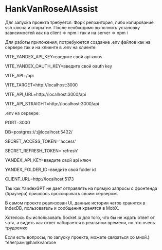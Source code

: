 # HankVanRoseAIAssist

Для запуска проекта требуется:
Форк репозитория, либо копирование ssh ключа и открытие.
После необходимо выполнить установку зависимостей как на 
client => npm i
так и на 
server => npm i

Для работы приложения, потребуюется создание .env файлов как на сервере так и на клиенте
в .env на клиенте


VITE_YANDEX_API_KEY=введите свой api ключ


VITE_YANDEX_OAUTH_KEY=введите свой oauth key

VITE_API=/api


VITE_TARGET=http://localhost:3000


VITE_API_URL=http://localhost:3000/api



VITE_API_STRAIGHT=http://localhost:3000/api 



.env на сервере:

PORT=3000


DB=postgres://<userName>:<password>@localhost:5432/<BdName>



SECRET_ACCESS_TOKEN='access'  



SECRET_REFRESH_TOKEN='refresh'  



YANDEX_API_KEY=введите свой api ключ



YANDEX_FOLDER_ID=введите свой folder id



CLIENT_URL=http://localhost:5173



Так как YandexGPT не дает отправлять на прямую запросы с фронтенда (браузера) пришлось проксировать своим сервером.


В самом проекте реализован UI, данные истории чатов хранятся в indexDB, пользователь и сообщения хранятся в MobX.

Хотелось бы использовать Socket.io для того, что бы не ждать ответ от чата, а видеть как ответ набирается в реальном времени, но это очень трудоемко

Если есть вопросы, по запуску проекта, можете связаться со мной.)
телеграм @hankvanrose
